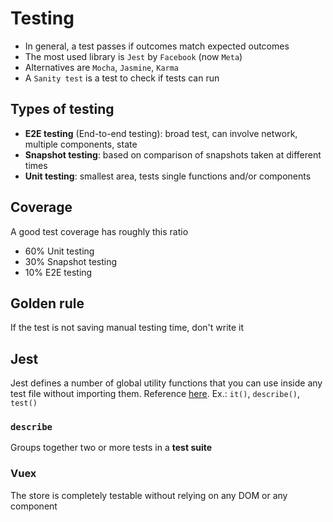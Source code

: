 # Testing

- In general, a test passes if outcomes match expected outcomes
- The most used library is `Jest` by `Facebook` (now `Meta`)
- Alternatives are `Mocha`, `Jasmine`, `Karma`
- A `Sanity test` is a test to check if tests can run

## Types of testing
- **E2E testing** (End-to-end testing): broad test, can involve network, multiple components, state
- **Snapshot testing**: based on comparison of snapshots taken at different times
- **Unit testing**: smallest area, tests single functions and/or components

## Coverage

A good test coverage has roughly this ratio
- 60% Unit testing
- 30% Snapshot testing
- 10% E2E testing

## Golden rule
If the test is not saving manual testing time, don't write it

## Jest
Jest defines a number of global utility functions that you can use inside any test file without importing them. Reference [here](https://jestjs.io/docs/api). Ex.: `it()`, `describe()`, `test()`

### `describe`
Groups together two or more tests in a **test suite**

### Vuex
The store is completely testable without relying on any DOM or any component
